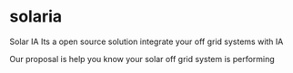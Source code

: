 # solaria
Solar IA Its a open source solution integrate your off grid systems with IA

Our proposal is help you know your solar off grid system is performing 
